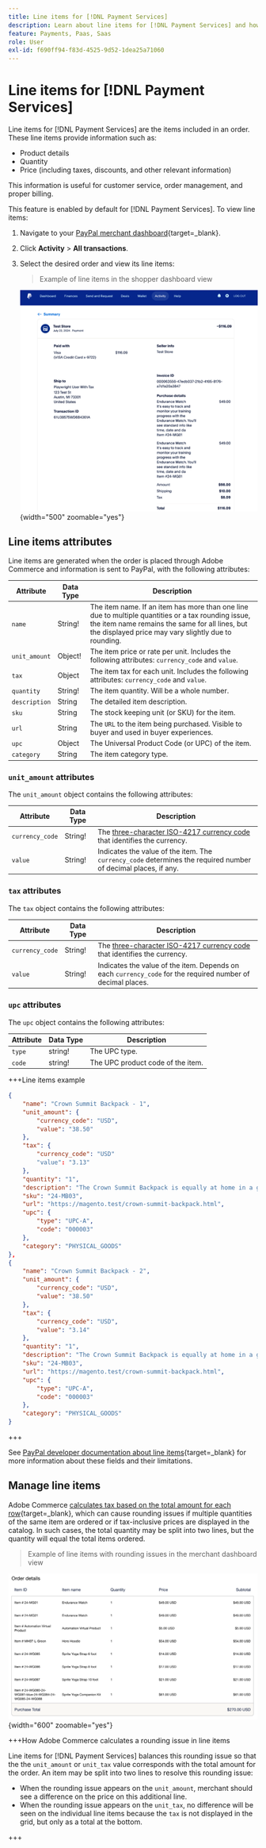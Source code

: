 ```yaml
---
title: Line items for [!DNL Payment Services]
description: Learn about line items for [!DNL Payment Services] and how to view line items in the merchant dashboard.
feature: Payments, Paas, Saas
role: User
exl-id: f690ff94-f83d-4525-9d52-1dea25a71060
---
```

# Line items for [!DNL Payment Services]

Line items for [!DNL Payment Services] are the items included in an order. These line items provide information such as:

* Product details
* Quantity
* Price (including taxes, discounts, and other relevant information)
 
This information is useful for customer service, order management, and proper billing.

This feature is enabled by default for [!DNL Payment Services]. To  view line items:

1. Navigate to your [PayPal merchant dashboard](https://www.paypal.com/merchant/){target=_blank}.

1. Click **Activity** > **All transactions**.

1. Select the desired order and view its line items:

    > Example of line items in the shopper dashboard view

    ![Line items view](assets/paypal-shopper-dashboard-line-items-view.png){width="500" zoomable="yes"}

## Line items attributes

Line items are generated when the order is placed through Adobe Commerce and information is sent to PayPal, with the following attributes:

| Attribute |  Data Type | Description |
| --- | --- | --- |
| `name` | String! | The item name. If an item has more than one line due to multiple quantities or a tax rounding issue, the item name remains the same for all lines, but the displayed price may vary slightly due to rounding. |
| `unit_amount` | Object! | The item price or rate per unit. Includes the following attributes: `currency_code` and `value`. |
| `tax` | Object | The item tax for each unit. Includes the following attributes: `currency_code` and `value`. |
| `quantity` | String! | The item quantity. Will be a whole number. |
| `description` | String | The detailed item description. |
| `sku` | String | The stock keeping unit (or SKU) for the item. |
| `url` | String | The `URL` to the item being purchased. Visible to buyer and used in buyer experiences. |
| `upc` | Object | The Universal Product Code (or UPC) of the item. |
| `category` | String | The item category type. |

### `unit_amount` attributes

The `unit_amount` object contains the following attributes:

| Attribute |  Data Type | Description |
| --- | --- | --- |
| `currency_code` | String! | The [three-character ISO-4217 currency code](https://developer.paypal.com/api/rest/reference/currency-codes/) that identifies the currency. |
| `value` | String! | Indicates the value of the item. The `currency_code` determines the required number of decimal places, if any. |

### `tax` attributes

The `tax` object contains the following attributes:

| Attribute |  Data Type | Description |
| --- | --- | --- |
| `currency_code` | String! | The [three-character ISO-4217 currency code](https://developer.paypal.com/api/rest/reference/currency-codes/) that identifies the currency. |
| `value` | String! | Indicates the value of the item. Depends on each `currency_code` for the required number of decimal places. |

### `upc` attributes

The `upc` object contains the following attributes:

| Attribute |  Data Type | Description |
| --- | --- | --- |
| `type` | string! | The UPC type. |
| `code` | string! | The UPC product code of the item. |

+++Line items example

```json
{
    "name": "Crown Summit Backpack - 1",
    "unit_amount": {
        "currency_code": "USD",
        "value": "38.50"
    },
    "tax": {
        "currency_code": "USD"
        "value": "3.13"
    },
    "quantity": "1",
    "description": "The Crown Summit Backpack is equally at home in a gym locker, study cube or a pup tent, so be sure yours is packed with books,",
    "sku": "24-MB03",
    "url": "https://magento.test/crown-summit-backpack.html",
    "upc": {
        "type": "UPC-A",
        "code": "000003"
    },
    "category": "PHYSICAL_GOODS"
},
{
    "name": "Crown Summit Backpack - 2",
    "unit_amount": {
        "currency_code": "USD",
        "value": "38.50"
    },
    "tax": {
        "currency_code": "USD",
        "value": "3.14"
    },
    "quantity": "1",
    "description": "The Crown Summit Backpack is equally at home in a gym locker, study cube or a pup tent, so be sure yours is packed with books,",
    "sku": "24-MB03",
    "url": "https://magento.test/crown-summit-backpack.html",
    "upc": {
        "type": "UPC-A",
        "code": "000003"
    },
    "category": "PHYSICAL_GOODS"
}
```

+++

See [PayPal developer documentation about line items](https://developer.paypal.com/docs/api/orders/v2/#definition-line_item){target=_blank} for more information about these fields and their limitations.

## Manage line items

Adobe Commerce [calculates tax based on the total amount for each row](https://experienceleague.adobe.com/en/docs/commerce-admin/stores-sales/site-store/taxes/taxes#warning-messages){target=_blank}, which can cause rounding issues if multiple quantities of the same item are ordered or if tax-inclusive prices are displayed in the catalog. In such cases, the total quantity may be split into two lines, but the quantity will equal the total items ordered.

> Example of line items with rounding issues in the merchant dashboard view

![Line items view](assets/line-items-example.png){width="600" zoomable="yes"}

+++How Adobe Commerce calculates a rounding issue in line items

Line items for [!DNL Payment Services] balances this rounding issue so that the the `unit_amount` or `unit_tax` value corresponds with the total amount for the order. An item may be split into two lines to resolve this rounding issue:

* When the rounding issue appears on the `unit_amount`, merchant should see a difference on the price on this additional line.
* When the rounding issue appears on the `unit_tax`, no difference will be seen on the individual line items because the `tax` is not displayed in the grid, but only as a total at the bottom.

+++
